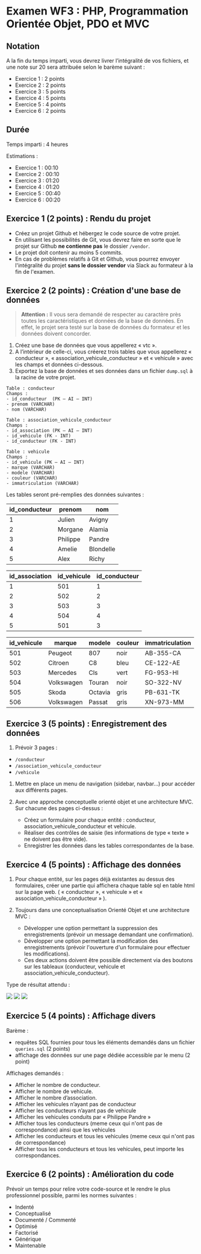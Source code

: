 # Examen WF3 : PHP, Programmation Orientée Objet, PDO et MVC

## Notation

A la fin du temps imparti, vous devrez livrer l’intégralité de vos fichiers, et une note sur 20 sera attribuée selon le barème suivant :

- Exercice 1 : 2 points
- Exercice 2 : 2 points
- Exercice 3 : 5 points
- Exercice 4 : 5 points
- Exercice 5 : 4 points
- Exercice 6 : 2 points

## Durée

Temps imparti : 4 heures

Estimations :
- Exercice 1 : 00:10
- Exercice 2 : 00:10
- Exercice 3 : 01:20
- Exercice 4 : 01:20
- Exercice 5 : 00:40
- Exercice 6 : 00:20

## Exercice 1 (2 points) : Rendu du projet

- Créez un projet Github et hébergez le code source de votre projet.
- En utilisant les possibilités de Git, vous devrez faire en sorte que le projet sur Github **ne contienne pas** le dossier `/vendor`.
- Le projet doit contenir au moins 5 commits.
- En cas de problèmes relatifs à Git et Github, vous pourrez envoyer l'intégralité du projet **sans le dossier vendor** via Slack au formateur à la fin de l'examen.


## Exercice 2 (2 points) : Création d'une base de données

> **Attention :** Il vous sera demandé de respecter au caractère près toutes les caractéristiques et données de la base de données. En effet, le projet sera testé sur la base de données du formateur et les données doivent concorder.

1. Créez une base de données que vous appellerez « vtc ».
2. A l’intérieur de celle-ci, vous créerez trois tables que vous appellerez « conducteur », « association_vehicule_conducteur » et « vehicule » avec les champs et données ci-dessous.
3. Exportez la base de données et ses données dans un fichier `dump.sql` à la racine de votre projet.

```
Table : conducteur
Champs :
- id_conducteur  (PK – AI – INT)
- prenom (VARCHAR)
- nom (VARCHAR)

Table : association_vehicule_conducteur
Champs :
- id_association (PK – AI – INT)
- id_vehicule (FK - INT)
- id_conducteur (FK - INT)

Table : vehicule
Champs :
- id_vehicule (PK – AI – INT)
- marque (VARCHAR)
- modele (VARCHAR)
- couleur (VARCHAR)
- immatriculation (VARCHAR)
```

Les tables seront pré-remplies des données suivantes :


id_conducteur | prenom | nom
---------|----------|---------
1	| Julien    |	Avigny
2	| Morgane   |	Alamia
3	| Philippe  |	Pandre
4	| Amelie    |	Blondelle
5	| Alex  |	Richy


id_association |	id_vehicule |	id_conducteur
---------|----------|---------
1 |	501 |	1
2 |	502 |	2
3 |	503 |	3
4 |	504 |	4
5 |	501 |	3
 

id_vehicule |	marque |	modele |	couleur |	immatriculation
---------|----------|---------|----------|---------
501 |	Peugeot |	807 |	noir |	AB-355-CA
502 |	Citroen |	C8 |	bleu |	CE-122-AE
503 |	Mercedes |	Cls |	vert |	FG-953-HI
504 |	Volkswagen |	Touran |	noir |	SO-322-NV
505 |	Skoda |	Octavia |	gris |	PB-631-TK
506 |	Volkswagen |	Passat |	gris |	XN-973-MM


## Exercice 3 (5 points) : Enregistrement des données

1. Prévoir 3 pages :

- `/conducteur`
- `/association_vehicule_conducteur`
- `/vehicule`

1. Mettre en place un menu de navigation (sidebar, navbar...) pour accéder aux différents pages.

2. Avec une approche conceptuelle orienté objet et une architecture MVC. Sur chacune des pages ci-dessus :
   - Créez un formulaire pour chaque entité : conducteur, association_vehicule_conducteur et vehicule.
   - Réaliser des contrôles de saisie (les informations de type « texte » ne doivent pas être vide).
   - Enregistrer les données dans les tables correspondantes de la base.

## Exercice 4 (5 points) : Affichage des données

1. Pour chaque entité, sur les pages déjà existantes au dessus des formulaires, créer une partie qui affichera chaque table sql en table html sur la page web. ( « conducteur », « vehicule » et « association_vehicule_conducteur » ).

2. Toujours dans une conceptualisation Orienté Objet et une architecture MVC :

   - Développer une option permettant la suppression des enregistrements (prévoir un message demandant une confirmation).
   - Développer une option permettant la modification des enregistrements (prévoir l'ouverture d'un formulaire pour effectuer les modifications). 
   - Ces deux actions doivent être possible directement via des boutons sur les tableaux (conducteur, vehicule et association_vehicule_conducteur).

Type de résultat attendu :

![](exam01.png)
![](exam02.png)
![](exam03.png)


## Exercice 5 (4 points) : Affichage divers

Barème :
- requêtes SQL fournies pour tous les éléments demandés dans un fichier `queries.sql` (2 points)
- affichage des données sur une page dédiée accessible par le menu (2 point)

Affichages demandés :
- Afficher le nombre de conducteur.
- Afficher le nombre de vehicule.
- Afficher le nombre d’association.
- Afficher les vehicules n’ayant pas de conducteur
- Afficher les conducteurs n’ayant pas de vehicule
- Afficher les vehicules conduits par « Philippe Pandre »
- Afficher tous les conducteurs (meme ceux qui n'ont pas de correspondance) ainsi que les vehicules
- Afficher les conducteurs et tous les vehicules (meme ceux qui n'ont pas de correspondance)
- Afficher tous les conducteurs et tous les vehicules, peut importe les correspondances.


## Exercice 6 (2 points) : Amélioration du code

Prévoir un temps pour relire votre code-source et le rendre le plus professionnel possible, parmi les normes suivantes :

- Indenté
- Conceptualisé
- Documenté / Commenté
- Optimisé
- Factorisé
- Générique
- Maintenable